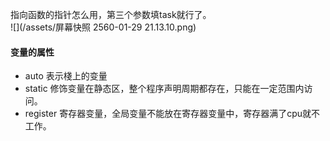 指向函数的指针怎么用，第三个参数填task就行了。  
![](/assets/屏幕快照 2560-01-29 21.13.10.png)

#### **变量的属性**

* auto 表示棧上的变量
* static 修饰变量在静态区，整个程序声明周期都存在，只能在一定范围内访问。
* register 寄存器变量，全局变量不能放在寄存器变量中，寄存器满了cpu就不工作。



